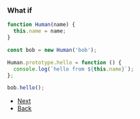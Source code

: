 ### What if

```js
function Human(name) {
  this.name = name;
}

const bob = new Human('bob');

Human.prototype.hello = function () {
  console.log(`hello from ${this.name}`);
};

bob.hello();
```

- [Next](./prototypes-4.md)
- [Back](./prototypes-2.md)
